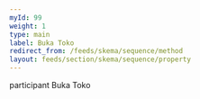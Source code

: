 ```yaml
---
myId: 99
weight: 1
type: main
label: Buka Toko
redirect_from: /feeds/skema/sequence/method
layout: feeds/section/skema/sequence/property
---
```

participant Buka Toko
